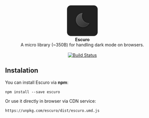 <p align="center">
  <img src="logo.png" width="100" height="100">
  <br>
  <b>Escuro</b>
  <br>
  A micro library (~350B) for handling dark mode on browsers.
  <br><br>
  <a href="https://travis-ci.com/kazzkiq/pale"><img src="https://travis-ci.com/kazzkiq/pale.svg?branch=master" alt="Build Status"></a>
</p>

## Instalation

You can install Escuro via **npm**:

```
npm install --save escuro
```

Or use it directly in browser via CDN service:

```
https://unpkg.com/escuro/dist/escuro.umd.js
```
